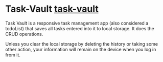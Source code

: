 # Task-Vault <a href="https://marvokmarude.github.io/task_vault_app/">task-vault</a>
Task Vault is a responsive task management app (also considered a todoList) that saves all tasks entered into it to local storage. It does the CRUD operations.

Unless you clear the local storage by deleting the history or taking some other action, your information will remain on the device when you log in from it.
